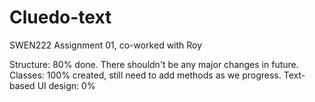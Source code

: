 # Cluedo-text
SWEN222 Assignment 01, co-worked with Roy

Structure: 80% done. There shouldn't be any major changes in future.
Classes: 100% created, still need to add methods as we progress.
Text-based UI design: 0%
